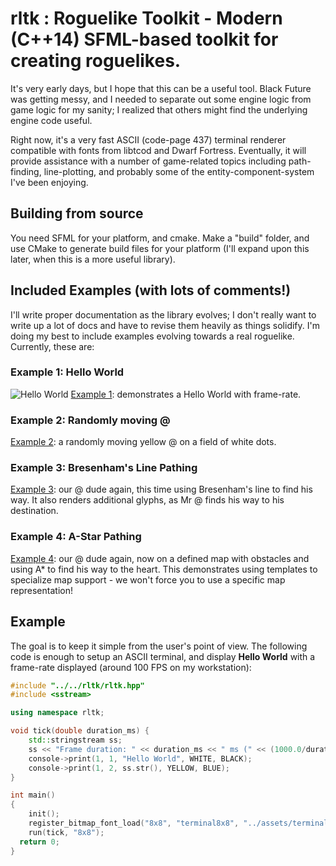 # rltk : Roguelike Toolkit - Modern (C++14) SFML-based toolkit for creating roguelikes.

It's very early days, but I hope that this can be a useful tool. Black Future was getting messy, and I needed to separate out some 
engine logic from game logic for my sanity; I realized that others might find the underlying engine code useful.

Right now, it's a very fast ASCII (code-page 437) terminal renderer compatible with fonts from libtcod and Dwarf Fortress.
Eventually, it will provide assistance with a number of game-related topics including path-finding, line-plotting,
and probably some of the entity-component-system I've been enjoying.

## Building from source

You need SFML for your platform, and cmake. Make a "build" folder, and use CMake to generate build files for your platform (I'll expand upon
this later, when this is a more useful library).

## Included Examples (with lots of comments!)

I'll write proper documentation as the library evolves; I don't really want to write up a lot of docs and have to revise them
heavily as things solidify. I'm doing my best to include examples evolving towards a real roguelike. Currently, these are:

### Example 1: Hello World
![Hello World](https://raw.githubusercontent.com/thebracket/rltk/master/tutorial_images/example1.png "Hello World")
[Example 1](https://github.com/thebracket/rltk/blob/master/examples/ex1/main.cpp): demonstrates a Hello World with frame-rate.

### Example 2: Randomly moving @
[Example 2](https://github.com/thebracket/rltk/blob/master/examples/ex2/main.cpp): a randomly moving yellow @ on a field of white dots.

### Example 3: Bresenham's Line Pathing
[Example 3](https://github.com/thebracket/rltk/blob/master/examples/ex3/main.cpp): our @ dude again, this time using Bresenham's line to find his way. It also renders additional glyphs, as Mr @ finds his way to his destination.

### Example 4: A-Star Pathing
[Example 4](https://github.com/thebracket/rltk/blob/master/examples/ex4/main.cpp): our @ dude again, now on a defined map with obstacles and using A* to find his way to the heart. This demonstrates using templates to specialize map support - we won't force you to use a specific map representation!

## Example
The goal is to keep it simple from the user's point of view. The following code is enough to setup an ASCII terminal,
and display **Hello World** with a frame-rate displayed (around 100 FPS on my workstation):

```c++
#include "../../rltk/rltk.hpp"
#include <sstream>

using namespace rltk;

void tick(double duration_ms) {
	std::stringstream ss;
	ss << "Frame duration: " << duration_ms << " ms (" << (1000.0/duration_ms) << " FPS).";
	console->print(1, 1, "Hello World", WHITE, BLACK);
	console->print(1, 2, ss.str(), YELLOW, BLUE);
}

int main()
{
	init();
	register_bitmap_font_load("8x8", "terminal8x8", "../assets/terminal8x8.png", 8, 8);
	run(tick, "8x8");
  return 0;
}
```
